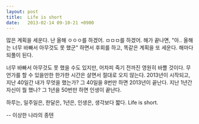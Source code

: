 ```yaml
---
layout: post
title:  Life is short
date:   2013-02-14 09-10-21 +0900
---
```

많은 계획을 세운다. 난 올해 ㅇㅇㅇ를 하겠어. ㅁㅁㅁ를 하겠어. 해가 끝나면, "아.. 올해는 너무 바빠서 아무것도 못 했군" 하면서 후회를 하고, 똑같은 계획을 또 세운다. 해마다 되풀이 된다.

너무 바빠서 아무것도 못 했을 수도 있지만, 어차피 죽기 전까진 영원히 바쁠 것이다. 무언가를 할 수 있을만한 한가한 시간은 살면서 절대로 오지 않는다. 2013년이 시작되고, 지난 40일간 내가 무엇을 했는가? 그 40일을 8번만 하면 2013년이 끝난다. 지난 1년간 자신이 뭘 했나? 그 1년을 50번만 하면 인생이 끝난다.

하루는, 일주일은, 한달은, 1년은, 인생은, 생각보다 짧다. Life is short.

-- 이상한 나라의 종텐
